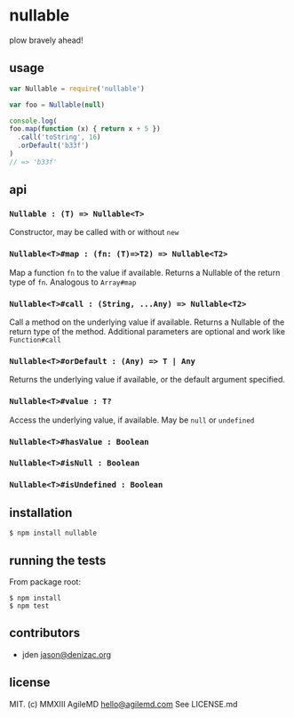 # nullable
plow bravely ahead!

## usage
```js
var Nullable = require('nullable')

var foo = Nullable(null)

console.log(
foo.map(function (x) { return x + 5 })
  .call('toString', 16)
  .orDefault('b33f')
)
// => 'b33f'
```


## api

### `Nullable : (T) => Nullable<T>`
Constructor, may be called with or without `new`

### `Nullable<T>#map : (fn: (T)=>T2) => Nullable<T2>`
Map a function `fn` to the value if available. Returns a Nullable of the return type of `fn`. Analogous to `Array#map`

### `Nullable<T>#call : (String, ...Any) => Nullable<T2>`
Call a method on the underlying value if available. Returns a Nullable of the return type of the method. Additional parameters are optional and work like `Function#call`

### `Nullable<T>#orDefault : (Any) => T | Any`
Returns the underlying value if available, or the default argument specified.

### `Nullable<T>#value : T?`
Access the underlying value, if available. May be `null` or `undefined`

### `Nullable<T>#hasValue : Boolean`

### `Nullable<T>#isNull : Boolean`

### `Nullable<T>#isUndefined : Boolean`


## installation

    $ npm install nullable


## running the tests

From package root:

    $ npm install
    $ npm test


## contributors

- jden <jason@denizac.org>


## license

MIT. (c) MMXIII AgileMD <hello@agilemd.com> See LICENSE.md
